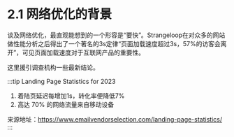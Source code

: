 # 2.1 网络优化的背景

谈及网络优化，最直观能想到的一个形容是“要快”。Strangeloop在对众多的网站做性能分析之后得出了一个著名的3s定律“页面加载速度超过3s，57%的访客会离开”，可见页面加载速度对于互联网产品的重要性。

这里援引调查机构一些最新结论。

:::tip Landing Page Statistics for 2023

1. 着陆页延迟每增加1s，转化率便降低7%
2. 高达 70% 的网络流量来自移动设备

来源地址：https://www.emailvendorselection.com/landing-page-statistics/
:::
